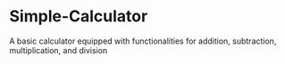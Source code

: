 # Simple-Calculator
A basic calculator equipped with functionalities for addition, subtraction, multiplication, and division
